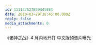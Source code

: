 ```yaml
---
id: 111137527879445084
date: 2010-03-29T18:45:00.000Z
reply: false
media_attachments: 0
---
```


《诸神之战》4 月内地开打 中文版预告片曝光 ​​​​

